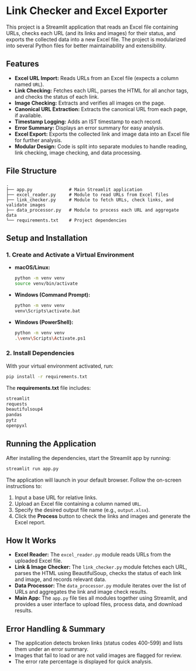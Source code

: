 # Link Checker and Excel Exporter

This project is a Streamlit application that reads an Excel file containing URLs, checks each URL (and its links and images) for their status, and exports the collected data into a new Excel file. The project is modularized into several Python files for better maintainability and extensibility.

## Features

- **Excel URL Import:** Reads URLs from an Excel file (expects a column named `URL`).
- **Link Checking:** Fetches each URL, parses the HTML for all anchor tags, and checks the status of each link.
- **Image Checking:** Extracts and verifies all images on the page.
- **Canonical URL Extraction:** Extracts the canonical URL from each page, if available.
- **Timestamp Logging:** Adds an IST timestamp to each record.
- **Error Summary:** Displays an error summary for easy analysis.
- **Excel Export:** Exports the collected link and image data into an Excel file for further analysis.
- **Modular Design:** Code is split into separate modules to handle reading, link checking, image checking, and data processing.

## File Structure

```
.
├── app.py              # Main Streamlit application
├── excel_reader.py     # Module to read URLs from Excel files
├── link_checker.py     # Module to fetch URLs, check links, and validate images
├── data_processor.py   # Module to process each URL and aggregate data
└── requirements.txt    # Project dependencies
```

## Setup and Installation

### 1. Create and Activate a Virtual Environment

- **macOS/Linux:**
  ```bash
  python -m venv venv
  source venv/bin/activate
  ```

- **Windows (Command Prompt):**
  ```bash
  python -m venv venv
  venv\Scripts\activate.bat
  ```

- **Windows (PowerShell):**
  ```bash
  python -m venv venv
  .\venv\Scripts\Activate.ps1
  ```

### 2. Install Dependencies

With your virtual environment activated, run:

```bash
pip install -r requirements.txt
```

The **requirements.txt** file includes:
```txt
streamlit
requests
beautifulsoup4
pandas
pytz
openpyxl
```

## Running the Application

After installing the dependencies, start the Streamlit app by running:

```bash
streamlit run app.py
```

The application will launch in your default browser. Follow the on-screen instructions to:

1. Input a base URL for relative links.
2. Upload an Excel file containing a column named `URL`.
3. Specify the desired output file name (e.g., `output.xlsx`).
4. Click the **Process** button to check the links and images and generate the Excel report.

## How It Works

- **Excel Reader:** The `excel_reader.py` module reads URLs from the uploaded Excel file.
- **Link & Image Checker:** The `link_checker.py` module fetches each URL, parses the HTML using BeautifulSoup, checks the status of each link and image, and records relevant data.
- **Data Processor:** The `data_processor.py` module iterates over the list of URLs and aggregates the link and image check results.
- **Main App:** The `app.py` file ties all modules together using Streamlit, and provides a user interface to upload files, process data, and download results.

## Error Handling & Summary

- The application detects broken links (status codes 400-599) and lists them under an error summary.
- Images that fail to load or are not valid images are flagged for review.
- The error rate percentage is displayed for quick analysis.

